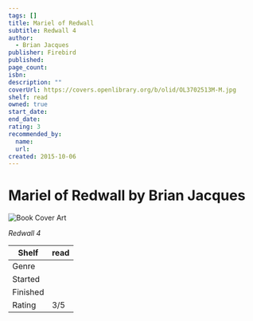 ```yaml
---
tags: []
title: Mariel of Redwall
subtitle: Redwall 4
author:
  - Brian Jacques
publisher: Firebird
published:
page_count:
isbn:
description: ""
coverUrl: https://covers.openlibrary.org/b/olid/OL3702513M-M.jpg
shelf: read
owned: true
start_date:
end_date:
rating: 3
recommended_by:
  name:
  url:
created: 2015-10-06
---
```


# Mariel of Redwall by Brian Jacques

![Book Cover Art](https://covers.openlibrary.org/b/olid/OL3702513M-M.jpg)

_Redwall 4_

| Shelf | read |
| --- | --- |
| Genre |  |
| Started |  |
| Finished |  |
| Rating | 3/5 |
